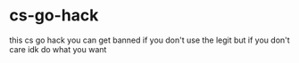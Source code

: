 # cs-go-hack
this cs go hack you can get banned if you don't use the legit but if you don't care idk do what you want

